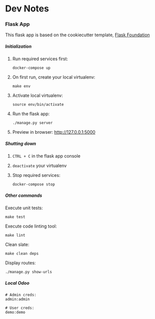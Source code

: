 Dev Notes
=========

### Flask App

This flask app is based on the cookiecutter template, [Flask Foundation](https://github.com/JackStouffer/Flask-Foundation.git)

##### Initialization

1. Run required services first:

    `docker-compose up`

2. On first run, create your local virtualenv:

    `make env`

2. Activate local virtualenv:

    `source env/bin/activate`

3. Run the flask app:

    `./manage.py server`

4. Preview in browser: http://127.0.0.1:5000

##### Shutting down

1. `CTRL + C` in the flask app console

2. `deactivate` your virtualenv

3. Stop required services:

    `docker-compose stop`

##### Other commands

Execute unit tests:

    make test

Execute code linting tool:

	make lint

Clean slate:

    make clean deps

Display routes:

    ./manage.py show-urls

##### Local Odoo

    # Admin creds:
    admin:admin

    # User creds:
    demo:demo

